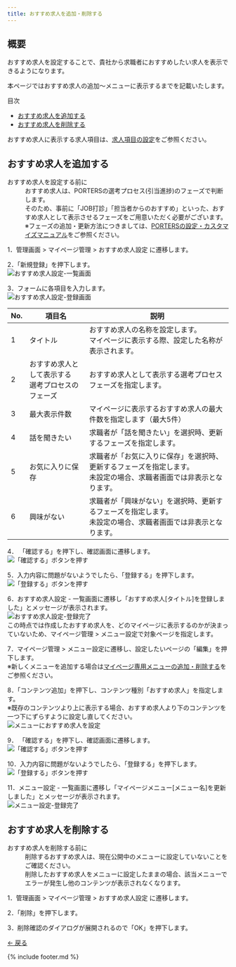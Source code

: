 ```yaml
---
title: おすすめ求人を追加・削除する
---
```

## 概要
おすすめ求人を設定することで、貴社から求職者におすすめしたい求人を表示できるようになります。<br>
<!-- ![おすすめ求人の表示イメージ](https://e2info.github.io/hrdeli-docs/manual/img/XXX) -->

本ページではおすすめ求人の追加～メニューに表示するまでを記載いたします。

<div class="index">
    <p>目次</p>
    <ul>
        <li>
            <a href="#create">
                おすすめ求人を追加する
            </a>
        </li>
        <li>
            <a href="#delete">
                おすすめ求人を削除する
            </a>
        </li>
    </ul>
</div>

おすすめ求人に表示する求人項目は、<a href="https://e2info.github.io/hrdeli-docs/manual/job_item">求人項目の設定</a>をご参照ください。


<h2 id="create"> おすすめ求人を追加する</h2>

<div class="tips">
    <dl>
        <dt>おすすめ求人を設定する前に</dt>
        <dd>
            おすすめ求人は、PORTERSの選考プロセス(引当進捗)のフェーズで判断します。<br>
            そのため、事前に「JOB打診」「担当者からのおすすめ」といった、おすすめ求人として表示させるフェーズをご用意いただく必要がございます。<br>
            ※フェーズの追加・更新方法につきましては、<a href="https://hrbc-support.porters.jp/hc/ja/categories/202717078-%E8%A8%AD%E5%AE%9A-%E3%82%AB%E3%82%B9%E3%82%BF%E3%83%9E%E3%82%A4%E3%82%BA%E3%83%9E%E3%83%8B%E3%83%A5%E3%82%A2%E3%83%AB">PORTERSの設定・カスタマイズマニュアル</a>をご参照ください。
        </dd>
    </dl>
</div>

1．管理画面 > マイページ管理 > おすすめ求人設定 に遷移します。

2．「新規登録」を押下します。<br>
![おすすめ求人設定-一覧画面](https://e2info.github.io/hrdeli-docs/manual/img/mypage_recommend-job_list.png)

3．フォームに各項目を入力します。<br>
![おすすめ求人設定-登録画面](https://e2info.github.io/hrdeli-docs/manual/img/mypage_recommend-job_create.png)

No. | 項目名 | 説明 | 
------------- | ------------- | ------------- |  
1 | タイトル | おすすめ求人の名称を設定します。<br>マイページに表示する際、設定した名称が表示されます。
2 | おすすめ求人として表示する<br>選考プロセスのフェーズ | おすすめ求人として表示する選考プロセスフェーズを指定します。
3 | 最大表示件数 | マイページに表示するおすすめ求人の最大件数を指定します（最大5件）
4 | 話を聞きたい | 求職者が「話を聞きたい」を選択時、更新するフェーズを指定します。
5 | お気に入りに保存 | 求職者が「お気に入りに保存」を選択時、更新するフェーズを指定します。<br>未設定の場合、求職者画面では非表示となります。
6 | 興味がない | 求職者が「興味がない」を選択時、更新するフェーズを指定します。<br>未設定の場合、求職者画面では非表示となります。

4． 「確認する」を押下し、確認画面に遷移します。<br>
![「確認する」ボタンを押す](https://e2info.github.io/hrdeli-docs/manual/img/common_push-check_with_back-button.png)

5．入力内容に問題がないようでしたら、「登録する」を押下します。<br>
![「登録する」ボタンを押す](https://e2info.github.io/hrdeli-docs/manual/img/common_push-registration-button_with_back-button.png)

6．おすすめ求人設定 - 一覧画面に遷移し「おすすめ求人[タイトル]を登録しました」とメッセージが表示されます。<br>
![おすすめ求人設定-登録完了](https://e2info.github.io/hrdeli-docs/manual/img/mypage_recommend-job_complete.png)
<br>
この時点では作成したおすすめ求人を、どのマイページに表示するのかが決まっていないため、マイページ管理 > メニュー設定で対象ページを指定します。

7．マイページ管理 > メニュー設定に遷移し、設定したいページの「編集」を押下します。<br>
※新しくメニューを追加する場合は[マイページ専用メニューの追加・削除する](https://e2info.github.io/hrdeli-docs/manual/mypage_menu)をご参照ください。

8．「コンテンツ追加」を押下し、コンテンツ種別「おすすめ求人」を指定します。<br>
※既存のコンテンツより上に表示する場合、おすすめ求人より下のコンテンツを一つ下にずらすように設定し直してください。<br>
![メニューにおすすめ求人を設定](https://e2info.github.io/hrdeli-docs/manual/img/mypage_recommend-job_setting.png)


9． 「確認する」を押下し、確認画面に遷移します。<br>
![「確認する」ボタンを押す](https://e2info.github.io/hrdeli-docs/manual/img/common_push-check_with_back-button.png)

10．入力内容に問題がないようでしたら、「登録する」を押下します。<br>
![「登録する」ボタンを押す](https://e2info.github.io/hrdeli-docs/manual/img/common_push-registration-button_with_back-button.png)

11．メニュー設定 - 一覧画面に遷移し「マイページメニュー[メニュー名]を更新しました」とメッセージが表示されます。<br>
![メニュー設定-登録完了](https://e2info.github.io/hrdeli-docs/manual/img/mypage_menu_complete.png)

<h2 id="delete">おすすめ求人を削除する</h2>

<div class="tips">
    <dl>
        <dt>おすすめ求人を削除する前に</dt>
        <dd>
            削除するおすすめ求人は、現在公開中のメニューに設定していないことをご確認ください。<br>
            削除したおすすめ求人をメニューに設定したままの場合、該当メニューでエラーが発生し他のコンテンツが表示されなくなります。
        </dd>
    </dl>
</div>

1．管理画面 > マイページ管理 > おすすめ求人設定 に遷移します。

2．「削除」を押下します。

3．削除確認のダイアログが展開されるので「OK」を押下します。<br>



[← 戻る](https://e2info.github.io/hrdeli-docs/)

{% include footer.md %}